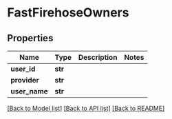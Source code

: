 # FastFirehoseOwners

## Properties
Name | Type | Description | Notes
------------ | ------------- | ------------- | -------------
**user_id** | **str** |  | 
**provider** | **str** |  | 
**user_name** | **str** |  | 

[[Back to Model list]](../README.md#documentation-for-models) [[Back to API list]](../README.md#documentation-for-api-endpoints) [[Back to README]](../README.md)


